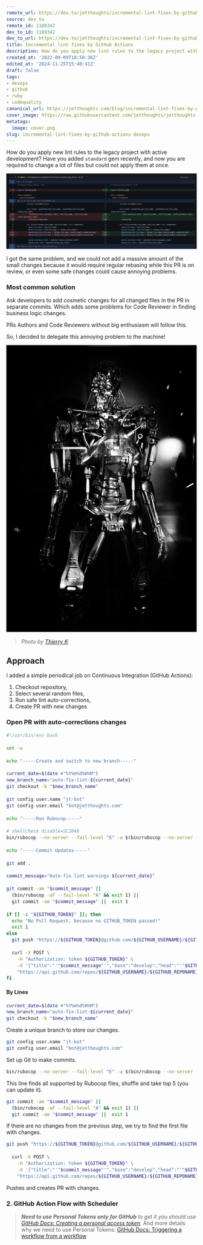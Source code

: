 ```yaml
---
remote_url: https://dev.to/jetthoughts/incremental-lint-fixes-by-github-actions-38o8
source: dev_to
remote_id: 1189342
dev_to_id: 1189342
dev_to_url: https://dev.to/jetthoughts/incremental-lint-fixes-by-github-actions-38o8
title: Incremental lint fixes by GitHub Actions
description: How do you apply new lint rules to the legacy project with active development? Have you added...
created_at: '2022-09-09T18:50:36Z'
edited_at: '2024-11-25T15:40:41Z'
draft: false
tags:
- devops
- github
- ruby
- codequality
canonical_url: https://jetthoughts.com/blog/incremental-lint-fixes-by-github-actions-devops/
cover_image: https://raw.githubusercontent.com/jetthoughts/jetthoughts.github.io/master/content/blog/incremental-lint-fixes-by-github-actions-devops/cover.png
metatags:
  image: cover.png
slug: incremental-lint-fixes-by-github-actions-devops
---
```

How do you apply new lint rules to the legacy project with active development? Have you added `standard` gem recently, and now you are required to change a lot of files but could not apply them at once.

![Auto-corrected Rubocop rules](file_0.png)

I got the same problem, and we could not add a massive amount of the small changes because it would require regular rebasing while this PR is on review, or even some safe changes could cause annoying problems.

### Most common solution

Ask developers to add cosmetic changes for all changed files in the PR in separate commits. Which adds some problems for Code Reviewer in finding business logic changes.

PRs Authors and Code Reviewers without big enthusiasm will follow this.

So, I decided to delegate this annoying problem to the machine!

![Terminator](file_1.jpeg)

> _Photo by [Thierry K](https://unsplash.com/@thielypics?utm_source=unsplash&utm_medium=referral&utm_content=creditCopyText)_
  
## Approach

I added a simple periodical job on Continuous Integration (GitHub Actions):

1. Checkout repository,
2. Select several random files,
3. Run safe lint auto-corrections,
4. Create PR with new changes

### Open PR with auto-corrections changes

```bash
#!/usr/bin/env bash

set -e

echo "-----Create and switch to new branch-----"

current_date=$(date +"%Y%m%d%H%M")
new_branch_name="auto-fix-lint-${current_date}"
git checkout -b "$new_branch_name"

git config user.name "jt-bot"
git config user.email "bot@jetthoughts.com"

echo "-----Run Rubocop-----"

# shellcheck disable=SC2046
bin/rubocop --no-server --fail-level "E" -a $(bin/rubocop --no-server -L **/*.rb | sort -R | head -n 5 | tr "\n" " ")

echo "-----Commit Updates-----"

git add .

commit_message="Auto-fix lint warnings ${current_date}"

git commit -am "$commit_message" ||
  (bin/rubocop -aF --fail-level "A" && exit 1) ||
  git commit -am "$commit_message" ||  exit 1

if [[ -z "${GITHUB_TOKEN}" ]]; then
  echo "No Pull Request, because no GITHUB_TOKEN passed!"
  exit 1
else
  git push "https://${GITHUB_TOKEN}@github.com/${GITHUB_USERNAME}/${GITHUB_REPONAME}.git" -f

  curl -X POST \
    -H "Authorization: token ${GITHUB_TOKEN}" \
    -d '{"title":"'"$commit_message"'","base":"develop","head":"'"$GITHUB_USERNAME"':'"$new_branch_name"'"}' \
    "https://api.github.com/repos/${GITHUB_USERNAME}/${GITHUB_REPONAME}/pulls"
fi
```

#### By Lines

```bash
current_date=$(date +"%Y%m%d%H%M")
new_branch_name="auto-fix-lint-${current_date}"
git checkout -b "$new_branch_name"
```
Create a unique branch to store our changes.

```bash
git config user.name "jt-bot"
git config user.email "bot@jetthoughts.com"
```
Set up Git to make commits.

```bash
bin/rubocop --no-server --fail-level "E" -a $(bin/rubocop --no-server -L **/*.rb | sort -R | head -n 5 | tr "\n" " ")
```
This line finds all supported by Rubocop files, shuffle and take top 5 (you can update it).

```bash
git commit -am "$commit_message" ||
  (bin/rubocop -aF --fail-level "A" && exit 1) ||
  git commit -am "$commit_message" ||  exit 1
```
If there are no changes from the previous step, we try to find the first file with changes.

```bash
git push "https://${GITHUB_TOKEN}@github.com/${GITHUB_USERNAME}/${GITHUB_REPONAME}.git" -f

  curl -X POST \
    -H "Authorization: token ${GITHUB_TOKEN}" \
    -d '{"title":"'"$commit_message"'","base":"develop","head":"'"$GITHUB_USERNAME"':'"$new_branch_name"'"}' \
    "https://api.github.com/repos/${GITHUB_USERNAME}/${GITHUB_REPONAME}/pulls"
```
Pushes and creates PR with changes.

### 2. GitHub Action Flow with Scheduler

> _**Need to use Personal Tokens only for GitHub** to get it you should use [GitHub Docs: Creating a personal access token](https://docs.github.com/en/authentication/keeping-your-account-and-data-secure/creating-a-personal-access-token)._ And more details why we need to use Personal Tokens: [GitHub Docs: Triggering a workflow from a workflow](https://docs.github.com/en/actions/using-workflows/triggering-a-workflow#triggering-a-workflow-from-a-workflow)

```yaml
